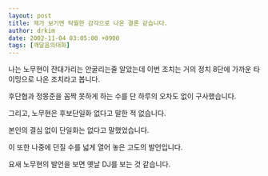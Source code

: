 ```yaml
---
layout: post
title: 제가 보기엔 탁월한 감각으로 나온 결론 같습니다.
author: drkim
date: 2002-11-04 03:05:00 +0900
tags: [깨달음의대화]
---
```

나는 노무현이 잔대가리는 안굴리는줄 알았는데 이번 조치는 거의 정치 8단에 가까운 타이밍으로 나온 조치라고 봅니다.
  
후단협과 정몽준을 꼼짝 못하게 하는 수를 단 하루의 오차도 없이 구사했습니다.
  
그리고, 노무현은 후보단일화 없다고 말한 적 없습니다.
  
본인의 결심 없이 단일화는 없다고 말했었습니다.
  
이 또한 나중에 던질 수를 넓게 열어 놓은 고도의 발언입니다.
  
요새 노무현의 발언을 보면 옛날 DJ를 보는 것 같습니다.